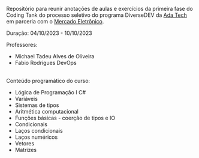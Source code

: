 Repositório para reunir anotações de aulas e exercícios da primeira fase do Coding Tank do processo seletivo do programa DiverseDEV da [Ada Tech](https://ada.tech/) em parceria com o [Mercado Eletrônico](https://www.me.com.br/).

Duração: 04/10/2023 - 10/10/2023

Professores:

- Michael Tadeu Alves de Oliveira
- Fabio Rodrigues DevOps

<br>
Conteúdo programático do curso:

- Lógica de Programação I C#
- Variáveis
- Sistemas de tipos
- Aritmética computacional
- Funções básicas - coerção de tipos e IO
- Condicionais
- Laços condicionais
- Laços numéricos
- Vetores
- Matrizes


